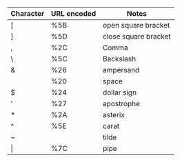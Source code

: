 
| Character | URL encoded | Notes                |
| --------- | ----------- | -------------------- |
| [         | %5B         | open square bracket  |
| ]         | %5D         | close square bracket |
| ,         | %2C         | Comma                |
| \         | %5C         | Backslash            |
| &         | %26         | ampersand            |
|           | %20         | space                |
| $         | %24         | dollar sign          |
| '         | %27         | apostrophe           |
| *         | %2A         | asterix              |
| ^         | %5E         | carat                |
| ~         |             | tilde                |
| \|        | %7C         | pipe                 |
